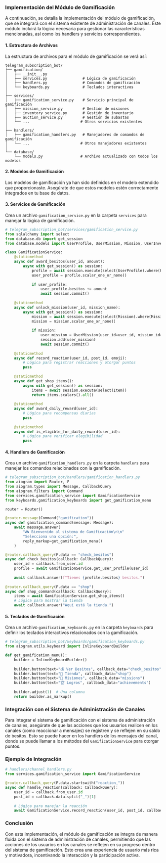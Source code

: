 ### Implementación del Módulo de Gamificación

A continuación, se detalla la implementación del módulo de gamificación, que se integrará con el sistema existente de administración de canales. Este módulo incluirá la lógica necesaria para gestionar las características mencionadas, así como los handlers y servicios correspondientes.

#### 1. Estructura de Archivos

La estructura de archivos para el módulo de gamificación se verá así:

```
telegram_subscription_bot/
├── gamification/
│   ├── __init__.py
│   ├── services.py                # Lógica de gamificación
│   ├── handlers.py                # Comandos de gamificación
│   └── keyboards.py               # Teclados interactivos
│
├── services/
│   ├── gamification_service.py    # Servicio principal de gamificación
│   ├── mission_service.py         # Gestión de misiones
│   ├── inventory_service.py       # Gestión de inventario
│   ├── auction_service.py         # Gestión de subastas
│   └── ...                       # Otros servicios existentes
│
├── handlers/
│   ├── gamification_handlers.py   # Manejadores de comandos de gamificación
│   └── ...                       # Otros manejadores existentes
│
└── database/
    └── models.py                 # Archivo actualizado con todos los modelos
```

#### 2. Modelos de Gamificación

Los modelos de gamificación ya han sido definidos en el modelo extendido que proporcionaste. Asegúrate de que estos modelos estén correctamente integrados en tu base de datos.

#### 3. Servicios de Gamificación

Crea un archivo `gamification_service.py` en la carpeta `services` para manejar la lógica de gamificación.

```python
# telegram_subscription_bot/services/gamification_service.py
from sqlalchemy import select
from database.db import get_session
from database.models import UserProfile, UserMission, Mission, UserInventory, Item, UserAchievement

class GamificationService:
    @staticmethod
    async def award_besitos(user_id, amount):
        async with get_session() as session:
            profile = await session.execute(select(UserProfile).where(UserProfile.user_id == user_id))
            user_profile = profile.scalar_one_or_none()
            
            if user_profile:
                user_profile.besitos += amount
                await session.commit()
    
    @staticmethod
    async def unlock_mission(user_id, mission_name):
        async with get_session() as session:
            mission = await session.execute(select(Mission).where(Mission.name == mission_name))
            mission = mission.scalar_one_or_none()
            
            if mission:
                user_mission = UserMission(user_id=user_id, mission_id=mission.id)
                session.add(user_mission)
                await session.commit()
    
    @staticmethod
    async def record_reaction(user_id, post_id, emoji):
        # Lógica para registrar reacciones y otorgar puntos
        pass
    
    @staticmethod
    async def get_shop_items():
        async with get_session() as session:
            items = await session.execute(select(Item))
            return items.scalars().all()
    
    @staticmethod
    async def award_daily_reward(user_id):
        # Lógica para recompensas diarias
        pass
    
    @staticmethod
    async def is_eligible_for_daily_reward(user_id):
        # Lógica para verificar elegibilidad
        pass
```

#### 4. Handlers de Gamificación

Crea un archivo `gamification_handlers.py` en la carpeta `handlers` para manejar los comandos relacionados con la gamificación.

```python
# telegram_subscription_bot/handlers/gamification_handlers.py
from aiogram import Router, F
from aiogram.types import Message, CallbackQuery
from aiogram.filters import Command
from services.gamification_service import GamificationService
from keyboards.gamification_keyboards import get_gamification_menu

router = Router()

@router.message(Command("gamification"))
async def gamification_command(message: Message):
    await message.answer(
        "🎮 Bienvenido al sistema de Gamificación\n\n"
        "Selecciona una opción:",
        reply_markup=get_gamification_menu()
    )

@router.callback_query(F.data == "check_besitos")
async def check_besitos(callback: CallbackQuery):
    user_id = callback.from_user.id
    profile = await GamificationService.get_user_profile(user_id)
    
    await callback.answer(f"Tienes {profile.besitos} besitos.")
    
@router.callback_query(F.data == "shop")
async def shop_command(callback: CallbackQuery):
    items = await GamificationService.get_shop_items()
    # Lógica para mostrar la tienda
    await callback.answer("Aquí está la tienda.")
```

#### 5. Teclados de Gamificación

Crea un archivo `gamification_keyboards.py` en la carpeta `keyboards` para definir los teclados interactivos relacionados con la gamificación.

```python
# telegram_subscription_bot/keyboards/gamification_keyboards.py
from aiogram.utils.keyboard import InlineKeyboardBuilder

def get_gamification_menu():
    builder = InlineKeyboardBuilder()
    
    builder.button(text="💰 Ver Besitos", callback_data="check_besitos")
    builder.button(text="🏪 Tienda", callback_data="shop")
    builder.button(text="🎯 Misiones", callback_data="missions")
    builder.button(text="🏆 Logros", callback_data="achievements")
    
    builder.adjust(1)  # Una columna
    return builder.as_markup()
```

### Integración con el Sistema de Administración de Canales

Para integrar el sistema de gamificación con el sistema de administración de canales, asegúrate de que las acciones que los usuarios realicen en los canales (como reaccionar a mensajes) se registren y se reflejen en su saldo de besitos. Esto se puede hacer en los handlers de los mensajes del canal, donde se puede llamar a los métodos del `GamificationService` para otorgar puntos.

### Ejemplo de Integración

```python
# handlers/channel_handlers.py
from services.gamification_service import GamificationService

@router.callback_query(F.data.startswith("reaction_"))
async def handle_reaction(callback: CallbackQuery):
    user_id = callback.from_user.id
    post_id = callback.data.split("_")[1]
    
    # Lógica para manejar la reacción
    await GamificationService.record_reaction(user_id, post_id, callback.data)
```

### Conclusión

Con esta implementación, el módulo de gamificación se integra de manera fluida con el sistema de administración de canales, permitiendo que las acciones de los usuarios en los canales se reflejen en su progreso dentro del sistema de gamificación. Esto crea una experiencia de usuario más rica y motivadora, incentivando la interacción y la participación activa.
